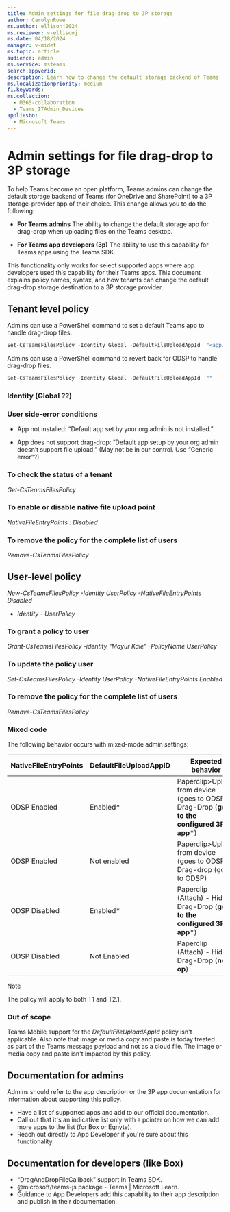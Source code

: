 ```yaml
---
title: Admin settings for file drag-drop to 3P storage 
author: CarolynRowe
ms.author: ellisonj2024
ms.reviewer: v-ellisonj
ms.date: 04/18/2024
manager: v-midet
ms.topic: article
audience: admin
ms.service: msteams
search.appverid: 
description: Learn how to change the default storage backend of Teams
ms.localizationpriority: medium
f1.keywords: 
ms.collection: 
  - M365-collaboration
  - Teams_ITAdmin_Devices
appliesto: 
  - Microsoft Teams
---
```


# Admin settings for file drag-drop to 3P storage

To help Teams become an open platform, Teams admins can change the default storage backend of Teams (for OneDrive and SharePoint) to a 3P storage-provider app of their choice. This change allows you to do the following:

- **For Teams admins** The ability to change the default storage app for drag-drop when uploading files on the Teams desktop.

- **For Teams app developers (3p)** The ability to use this capability for Teams apps using the Teams SDK.

This functionality only works for select supported apps where app developers used this capability for their Teams apps. This document explains policy names, syntax, and how tenants can change the default drag-drop storage destination to a 3P storage provider.

## Tenant level policy
Admins can use a PowerShell command to set a default Teams app to handle drag-drop files.

```powershell
Set-CsTeamsFilesPolicy -Identity Global -DefaultFileUploadAppId  "<appId>"
```

Admins can use a PowerShell command to revert back for ODSP to handle drag-drop files.

```powershell
Set-CsTeamsFilesPolicy -Identity Global -DefaultFileUploadAppId  ""
```

### Identity (Global ??)
 
### User side-error conditions

- App not installed: “Default app set by your org admin is not installed.”

- App does not support drag-drop: “Default app setup by your org admin doesn’t support file upload.” (May not be in our control. Use “Generic error”?)

### To check the status of a tenant
*Get-CsTeamsFilesPolicy*

### To enable or disable native file upload point
*NativeFileEntryPoints : Disabled*

### To remove the policy for the complete list of users
*Remove-CsTeamsFilesPolicy*

## User-level policy
*New-CsTeamsFilesPolicy -Identity UserPolicy -NativeFileEntryPoints Disabled*
- *Identity - UserPolicy*

### To grant a policy to user
*Grant-CsTeamsFilesPolicy  -identity "Mayur Kale" -PolicyName UserPolicy*

### To update the policy user
*Set-CsTeamsFilesPolicy -Identity UserPolicy -NativeFileEntryPoints Enabled*

### To remove the policy for the complete list of users
*Remove-CsTeamsFilesPolicy*

### Mixed code
The following behavior occurs with mixed-mode admin settings:

|NativeFileEntryPoints |DefaultFileUploadAppID |Expected behavior
|---------|---------|---|
|ODSP Enabled     |Enabled*       |Paperclip>Upload from device (goes to ODSP)<br>Drag-Drop (**goes to the configured 3P app***)|
|ODSP Enabled    |Not enabled      |Paperclip>Upload from device  (goes to ODSP)<br>Drag-drop (goes to ODSP)|
|ODSP Disabled    |Enabled*      |Paperclip (Attach) - Hidden<br>Drag-Drop (**goes to the configured 3P app***)|
|ODSP Disabled    |Not Enabled      |Paperclip (Attach) - Hidden<br>Drag-Drop (**no op**)|

> [!NOTE]
> The policy will apply to both T1 and T2.1.

### Out of scope
Teams Mobile support for the *DefaultFileUploadAppId* policy isn't applicable. Also note that image or media copy and paste is today treated as part of the Teams message payload and not as a cloud file. The image or media copy and paste isn't impacted by this policy.

## Documentation for admins
Admins should refer to the app description or the 3P app documentation for information about supporting this policy.

- Have a list of supported apps and add to our official documentation.
- Call out that it's an indicative list only with a pointer on how we can add more apps to the list (for Box or Egnyte).
- Reach out directly to App Developer if you're sure about this functionality.

##  Documentation for developers (like Box)
-	“DragAndDropFileCallback” support in Teams SDK.
-	@microsoft/teams-js package - Teams | Microsoft Learn.
-	Guidance to App Developers add this capability to their app description and publish in their documentation.
